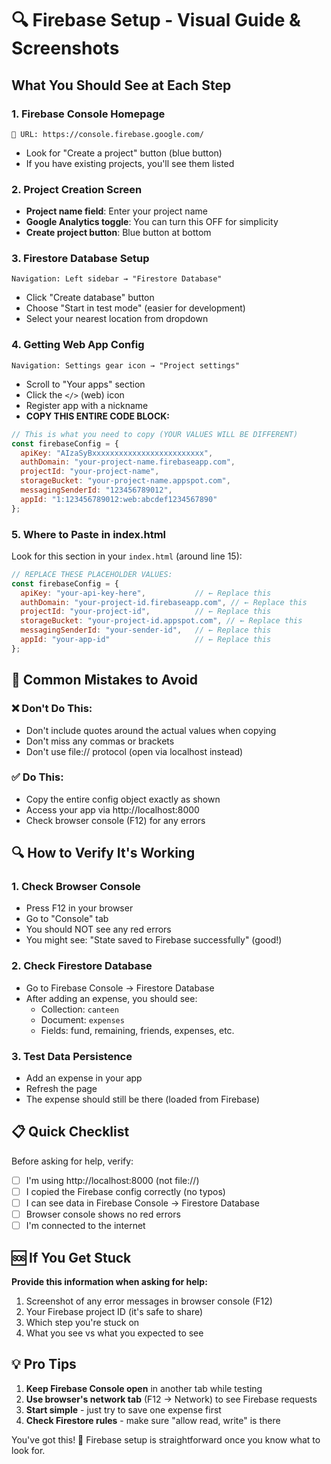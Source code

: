 # 🔍 Firebase Setup - Visual Guide & Screenshots

## What You Should See at Each Step

### 1. Firebase Console Homepage
```
🔗 URL: https://console.firebase.google.com/
```
- Look for "Create a project" button (blue button)
- If you have existing projects, you'll see them listed

### 2. Project Creation Screen
- **Project name field**: Enter your project name
- **Google Analytics toggle**: You can turn this OFF for simplicity
- **Create project button**: Blue button at bottom

### 3. Firestore Database Setup
```
Navigation: Left sidebar → "Firestore Database"
```
- Click "Create database" button
- Choose "Start in test mode" (easier for development)
- Select your nearest location from dropdown

### 4. Getting Web App Config
```
Navigation: Settings gear icon → "Project settings"
```
- Scroll to "Your apps" section
- Click the `</>` (web) icon
- Register app with a nickname
- **COPY THIS ENTIRE CODE BLOCK:**

```javascript
// This is what you need to copy (YOUR VALUES WILL BE DIFFERENT)
const firebaseConfig = {
  apiKey: "AIzaSyBxxxxxxxxxxxxxxxxxxxxxxxxx",
  authDomain: "your-project-name.firebaseapp.com", 
  projectId: "your-project-name",
  storageBucket: "your-project-name.appspot.com",
  messagingSenderId: "123456789012",
  appId: "1:123456789012:web:abcdef1234567890"
};
```

### 5. Where to Paste in index.html
Look for this section in your `index.html` (around line 15):
```javascript
// REPLACE THESE PLACEHOLDER VALUES:
const firebaseConfig = {
  apiKey: "your-api-key-here",           // ← Replace this
  authDomain: "your-project-id.firebaseapp.com", // ← Replace this
  projectId: "your-project-id",          // ← Replace this
  storageBucket: "your-project-id.appspot.com", // ← Replace this
  messagingSenderId: "your-sender-id",   // ← Replace this
  appId: "your-app-id"                   // ← Replace this
};
```

## 🚨 Common Mistakes to Avoid

### ❌ Don't Do This:
- Don't include quotes around the actual values when copying
- Don't miss any commas or brackets
- Don't use file:// protocol (open via localhost instead)

### ✅ Do This:
- Copy the entire config object exactly as shown
- Access your app via http://localhost:8000
- Check browser console (F12) for any errors

## 🔍 How to Verify It's Working

### 1. Check Browser Console
- Press F12 in your browser
- Go to "Console" tab
- You should NOT see any red errors
- You might see: "State saved to Firebase successfully" (good!)

### 2. Check Firestore Database
- Go to Firebase Console → Firestore Database
- After adding an expense, you should see:
  - Collection: `canteen`
  - Document: `expenses`
  - Fields: fund, remaining, friends, expenses, etc.

### 3. Test Data Persistence
- Add an expense in your app
- Refresh the page
- The expense should still be there (loaded from Firebase)

## 📋 Quick Checklist

Before asking for help, verify:
- [ ] I'm using http://localhost:8000 (not file://)
- [ ] I copied the Firebase config correctly (no typos)
- [ ] I can see data in Firebase Console → Firestore Database
- [ ] Browser console shows no red errors
- [ ] I'm connected to the internet

## 🆘 If You Get Stuck

**Provide this information when asking for help:**
1. Screenshot of any error messages in browser console (F12)
2. Your Firebase project ID (it's safe to share)
3. Which step you're stuck on
4. What you see vs what you expected to see

## 💡 Pro Tips

1. **Keep Firebase Console open** in another tab while testing
2. **Use browser's network tab** (F12 → Network) to see Firebase requests
3. **Start simple** - just try to save one expense first
4. **Check Firestore rules** - make sure "allow read, write" is there

You've got this! 🚀 Firebase setup is straightforward once you know what to look for.